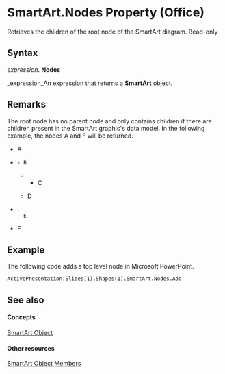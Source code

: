 
# SmartArt.Nodes Property (Office)

Retrieves the children of the root node of the SmartArt diagram. Read-only


## Syntax

 _expression_. **Nodes**

 _expression_An expression that returns a  **SmartArt** object.


## Remarks

The root node has no parent node and only contains children if there are children present in the SmartArt graphic's data model. In the following example, the nodes A and F will be returned.


- A
    
- 
      - B
    
  - 
      - C
    
  - D
    
- 
      - 
      - E
    
- F
    

## Example

The following code adds a top level node in Microsoft PowerPoint.


```
ActivePresentation.Slides(1).Shapes(1).SmartArt.Nodes.Add
```


## See also


#### Concepts


 [SmartArt Object](24332c9b-87c9-7678-9d9f-9e25f2370afc.md)
#### Other resources


 [SmartArt Object Members](60a9e7bf-8948-2c30-f206-61e7c46c1928.md)
